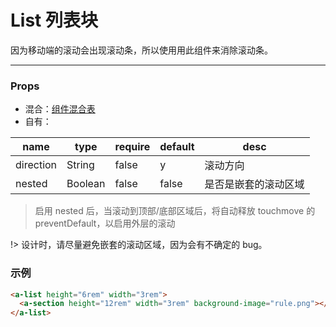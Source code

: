 # List 列表块

因为移动端的滚动会出现滚动条，所以使用用此组件来消除滚动条。

---

### Props

- 混合：[组件混合表](docs/components/mixins/Components.md)
- 自有：

| name      | type    | require | default | desc                 |
| --------- | ------- | ------- | ------- | -------------------- |
| direction | String  | false   | y       | 滚动方向             |
| nested    | Boolean | false   | false   | 是否是嵌套的滚动区域 |

> 启用 nested 后，当滚动到顶部/底部区域后，将自动释放 touchmove 的 preventDefault，以启用外层的滚动

!> 设计时，请尽量避免嵌套的滚动区域，因为会有不确定的 bug。

### 示例

```html
<a-list height="6rem" width="3rem">
  <a-section height="12rem" width="3rem" background-image="rule.png"></a-section>
</a-list>
```
